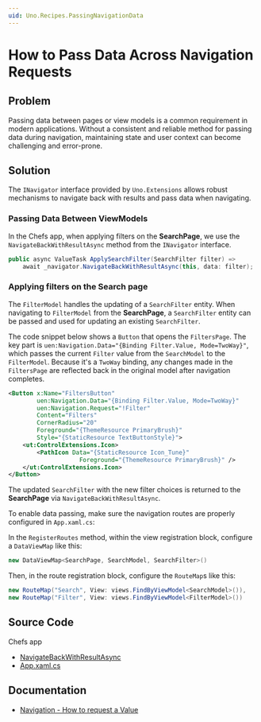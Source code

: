 ```yaml
---
uid: Uno.Recipes.PassingNavigationData
---
```


# How to Pass Data Across Navigation Requests

## Problem

Passing data between pages or view models is a common requirement in modern applications. Without a consistent and reliable method for passing data during navigation, maintaining state and user context can become challenging and error-prone.

## Solution

The `INavigator` interface provided by `Uno.Extensions` allows robust mechanisms to navigate back with results and pass data when navigating.

### Passing Data Between ViewModels

In the Chefs app, when applying filters on the **SearchPage**, we use the `NavigateBackWithResultAsync` method from the `INavigator` interface.

```csharp
public async ValueTask ApplySearchFilter(SearchFilter filter) =>
    await _navigator.NavigateBackWithResultAsync(this, data: filter);
```

### Applying filters on the Search page

The `FilterModel` handles the updating of a `SearchFilter` entity. When navigating to `FilterModel` from the **SearchPage**, a `SearchFilter` entity can be passed and used for updating an existing `SearchFilter`.

The code snippet below shows a `Button` that opens the `FiltersPage`. The key part is `uen:Navigation.Data="{Binding Filter.Value, Mode=TwoWay}"`, which passes the current `Filter` value from the `SearchModel` to the `FilterModel`. Because it's a `TwoWay` binding, any changes made in the `FiltersPage` are reflected back in the original model after navigation completes.

```xml
<Button x:Name="FiltersButton"
        uen:Navigation.Data="{Binding Filter.Value, Mode=TwoWay}"
        uen:Navigation.Request="!Filter"
        Content="Filters"
        CornerRadius="20"
        Foreground="{ThemeResource PrimaryBrush}"
        Style="{StaticResource TextButtonStyle}">
    <ut:ControlExtensions.Icon>
        <PathIcon Data="{StaticResource Icon_Tune}"
                    Foreground="{ThemeResource PrimaryBrush}" />
    </ut:ControlExtensions.Icon>
</Button>
```

The updated `SearchFilter` with the new filter choices is returned to the **SearchPage** via `NavigateBackWithResultAsync`.

To enable data passing, make sure the navigation routes are properly configured in `App.xaml.cs`:

In the `RegisterRoutes` method, within the view registration block, configure a `DataViewMap` like this:

```csharp
new DataViewMap<SearchPage, SearchModel, SearchFilter>()
```

Then, in the route registration block, configure the `RouteMap`s like this:

```csharp
new RouteMap("Search", View: views.FindByViewModel<SearchModel>()),
new RouteMap("Filter", View: views.FindByViewModel<FilterModel>())
```

## Source Code

Chefs app

- [NavigateBackWithResultAsync](https://github.com/unoplatform/uno.chefs/blob/139edc9eab65b322e219efb7572583551c40ad32/Chefs/Presentation/FilterModel.cs#L21-L22)
- [App.xaml.cs](https://github.com/unoplatform/uno.chefs/blob/4c94f3ec749e1295470950018cd960f74a109ca3/Chefs/App.xaml.cs#L174)

## Documentation

- [Navigation - How to request a Value](xref:Uno.Extensions.Navigation.HowToSelectValue)